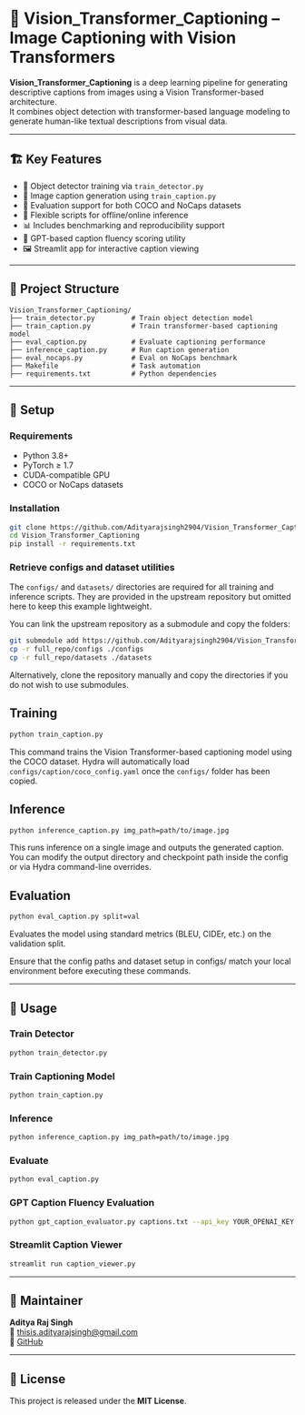 
# 🧠 Vision_Transformer_Captioning – Image Captioning with Vision Transformers

**Vision_Transformer_Captioning** is a deep learning pipeline for generating descriptive captions from images using a Vision Transformer-based architecture.  
It combines object detection with transformer-based language modeling to generate human-like textual descriptions from visual data.

---

## 🏗️ Key Features

- 📸 Object detector training via `train_detector.py`
- 🧾 Image caption generation using `train_caption.py`
- 🧪 Evaluation support for both COCO and NoCaps datasets
- 🔁 Flexible scripts for offline/online inference
- 📊 Includes benchmarking and reproducibility support
- 🤖 GPT-based caption fluency scoring utility
- 🖼️ Streamlit app for interactive caption viewing

---

## 📂 Project Structure

```
Vision_Transformer_Captioning/
├── train_detector.py         # Train object detection model
├── train_caption.py          # Train transformer-based captioning model
├── eval_caption.py           # Evaluate captioning performance
├── inference_caption.py      # Run caption generation
├── eval_nocaps.py            # Eval on NoCaps benchmark
├── Makefile                  # Task automation
├── requirements.txt          # Python dependencies
```

---

## 🔧 Setup

### Requirements

- Python 3.8+
- PyTorch ≥ 1.7
- CUDA-compatible GPU
- COCO or NoCaps datasets

### Installation

```bash
git clone https://github.com/Adityarajsingh2904/Vision_Transformer_Captioning.git
cd Vision_Transformer_Captioning
pip install -r requirements.txt
```

### Retrieve configs and dataset utilities

The `configs/` and `datasets/` directories are required for all training and
inference scripts. They are provided in the upstream repository but omitted here
to keep this example lightweight.

You can link the upstream repository as a submodule and copy the folders:

```bash
git submodule add https://github.com/Adityarajsingh2904/Vision_Transformer_Captioning full_repo
cp -r full_repo/configs ./configs
cp -r full_repo/datasets ./datasets
```

Alternatively, clone the repository manually and copy the directories if you do
not wish to use submodules.

## Training

```bash
python train_caption.py
```
This command trains the Vision Transformer-based captioning model using the COCO dataset. Hydra will automatically load `configs/caption/coco_config.yaml` once the `configs/` folder has been copied.

## Inference

```bash
python inference_caption.py img_path=path/to/image.jpg
```
This runs inference on a single image and outputs the generated caption. You can modify the output directory and checkpoint path inside the config or via Hydra command-line overrides.

## Evaluation

```bash
python eval_caption.py split=val
```
Evaluates the model using standard metrics (BLEU, CIDEr, etc.) on the validation split.

Ensure that the config paths and dataset setup in configs/ match your local environment before executing these commands.

---

## 🚀 Usage

### Train Detector

```bash
python train_detector.py
```

### Train Captioning Model

```bash
python train_caption.py
```

### Inference

```bash
python inference_caption.py img_path=path/to/image.jpg
```

### Evaluate

```bash
python eval_caption.py
```

### GPT Caption Fluency Evaluation

```bash
python gpt_caption_evaluator.py captions.txt --api_key YOUR_OPENAI_KEY
```

### Streamlit Caption Viewer

```bash
streamlit run caption_viewer.py
```

---

## 👤 Maintainer

**Aditya Raj Singh**  
📧 thisis.adityarajsingh@gmail.com  
🔗 [GitHub](https://github.com/Adityarajsingh2904)

---

## 📜 License

This project is released under the **MIT License**.
